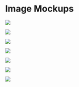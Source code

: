 # Image Mockups

![](../.gitbook/assets/image%20%2818%29.png)

![](../.gitbook/assets/image%20%2824%29.png)

![](../.gitbook/assets/image%20%286%29.png)

![](../.gitbook/assets/image%20%2836%29.png)

![](../.gitbook/assets/image%20%2830%29.png)

![](../.gitbook/assets/image%20%2833%29.png)

![](../.gitbook/assets/image%20%2829%29.png)



